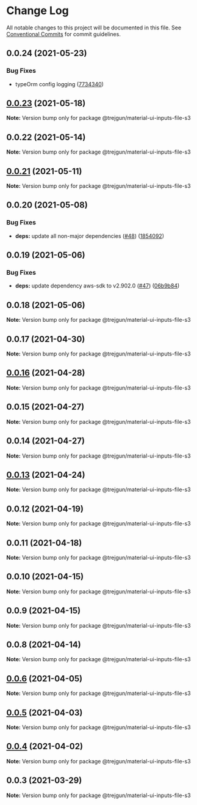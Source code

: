 # Change Log

All notable changes to this project will be documented in this file.
See [Conventional Commits](https://conventionalcommits.org) for commit guidelines.

## 0.0.24 (2021-05-23)


### Bug Fixes

* typeOrm config logging ([7734340](https://github.com/trejgun/common-packages/commit/77343402c7e0c63d3d19bfc55df29b961f68eaaa))





## [0.0.23](https://github.com/trejgun/common-packages/compare/@trejgun/material-ui-inputs-file-s3@0.0.22...@trejgun/material-ui-inputs-file-s3@0.0.23) (2021-05-18)

**Note:** Version bump only for package @trejgun/material-ui-inputs-file-s3





## 0.0.22 (2021-05-14)

**Note:** Version bump only for package @trejgun/material-ui-inputs-file-s3





## [0.0.21](https://github.com/trejgun/common-packages/compare/@trejgun/material-ui-inputs-file-s3@0.0.20...@trejgun/material-ui-inputs-file-s3@0.0.21) (2021-05-11)

**Note:** Version bump only for package @trejgun/material-ui-inputs-file-s3





## 0.0.20 (2021-05-08)


### Bug Fixes

* **deps:** update all non-major dependencies ([#48](https://github.com/trejgun/common-packages/issues/48)) ([1854092](https://github.com/trejgun/common-packages/commit/1854092c4d51e9ec43aa1d75bb43037c21b11630))





## 0.0.19 (2021-05-06)


### Bug Fixes

* **deps:** update dependency aws-sdk to v2.902.0 ([#47](https://github.com/trejgun/common-packages/issues/47)) ([06b9b84](https://github.com/trejgun/common-packages/commit/06b9b845709c6eb67b7e04277f86ecb9bf19fc73))





## 0.0.18 (2021-05-06)

**Note:** Version bump only for package @trejgun/material-ui-inputs-file-s3





## 0.0.17 (2021-04-30)

**Note:** Version bump only for package @trejgun/material-ui-inputs-file-s3





## [0.0.16](https://github.com/trejgun/common-packages/compare/@trejgun/material-ui-inputs-file-s3@0.0.15...@trejgun/material-ui-inputs-file-s3@0.0.16) (2021-04-28)

**Note:** Version bump only for package @trejgun/material-ui-inputs-file-s3





## 0.0.15 (2021-04-27)

**Note:** Version bump only for package @trejgun/material-ui-inputs-file-s3





## 0.0.14 (2021-04-27)

**Note:** Version bump only for package @trejgun/material-ui-inputs-file-s3





## [0.0.13](https://github.com/trejgun/common-packages/compare/@trejgun/material-ui-inputs-file-s3@0.0.12...@trejgun/material-ui-inputs-file-s3@0.0.13) (2021-04-24)

**Note:** Version bump only for package @trejgun/material-ui-inputs-file-s3





## 0.0.12 (2021-04-19)

**Note:** Version bump only for package @trejgun/material-ui-inputs-file-s3





## 0.0.11 (2021-04-18)

**Note:** Version bump only for package @trejgun/material-ui-inputs-file-s3





## 0.0.10 (2021-04-15)

**Note:** Version bump only for package @trejgun/material-ui-inputs-file-s3





## 0.0.9 (2021-04-15)

**Note:** Version bump only for package @trejgun/material-ui-inputs-file-s3





## 0.0.8 (2021-04-14)

**Note:** Version bump only for package @trejgun/material-ui-inputs-file-s3





## [0.0.6](https://github.com/trejgun/common-packages/compare/@trejgun/material-ui-inputs-file-s3@0.0.5...@trejgun/material-ui-inputs-file-s3@0.0.6) (2021-04-05)

**Note:** Version bump only for package @trejgun/material-ui-inputs-file-s3





## [0.0.5](https://github.com/trejgun/common-packages/compare/@trejgun/material-ui-inputs-file-s3@0.0.4...@trejgun/material-ui-inputs-file-s3@0.0.5) (2021-04-03)

**Note:** Version bump only for package @trejgun/material-ui-inputs-file-s3





## [0.0.4](https://github.com/trejgun/common-packages/compare/@trejgun/material-ui-inputs-file-s3@0.0.3...@trejgun/material-ui-inputs-file-s3@0.0.4) (2021-04-02)

**Note:** Version bump only for package @trejgun/material-ui-inputs-file-s3





## 0.0.3 (2021-03-29)

**Note:** Version bump only for package @trejgun/material-ui-inputs-file-s3
